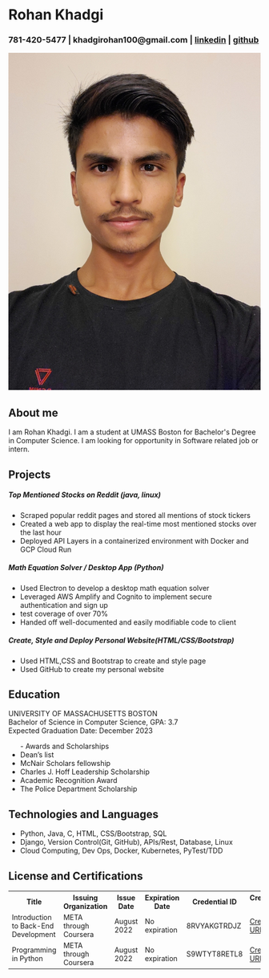<!DOCTYPE html>
<html lang="en">
    <head>
        <meta charset="utf-8">
        <meta name="viewport" content="width=device-width, initial-scale=1">
        <title>Rohan Khadgi</title>
        <link rel = "stylesheet" href="styles.css">
        <link rel = "stylesheet" href="https://cdn.jsdelivr.net/npm/bootstrap@5.2.0/dist/css/bootstrap.min.css">
    </head>
    <body class="body">
        <div class="container">
            <div class="row" id="info">
                <div class="col"><h1>Rohan Khadgi</h1></div>
                <div class="row">
                    <div class="col"><h3>781-420-5477 | khadgirohan100@gmail.com | <a href="https://www.linkedin.com/in/rohan-khadgi/"> linkedin</a> | <a href="https://github.com/rohankhadgi33">github</a> </h3></div>
                </div>
            </div>
            <div class="row">
                <div class="col"><img src = "photo.jpg" id = "photo"></div>
            </div>
            <div class="row">
                <div class="col"><h2>About me</h2><p>I am Rohan Khadgi. I am a student at UMASS Boston for Bachelor's Degree in Computer Science. I am looking for opportunity in Software related job or intern.</p></div>
            </div>
            <div class="row">
                <div class="col">
                    <h2>Projects</h2>
                    <h5>Top Mentioned Stocks on Reddit (java, linux)</h5>
                    <ul>
                        <li>Scraped popular reddit pages and stored all mentions of stock tickers</li>
                        <li>Created a web app to display the real-time most mentioned stocks over the last hour</li>
                        <li>Deployed API Layers in a containerized environment with Docker and GCP Cloud Run</li>
                    </ul>
                    <h5>Math Equation Solver / Desktop App (Python)</h5>
                    <ul>
                        <li>Used Electron to develop a desktop math equation solver</li>
                        <li>Leveraged AWS Amplify and Cognito to implement secure authentication and sign up</li>
                        <li>test coverage of over 70%</li>
                        <li>Handed off well-documented and easily modifiable code to client</li>
                    </ul>
                    <h5>Create, Style and Deploy Personal Website(HTML/CSS/Bootstrap)</h5>
                    <ul>
                        <li>Used HTML,CSS and Bootstrap to create and style page</li>
                        <li>Used GitHub to create my personal website</li>
                    </ul>
                </div>
            </div>
            <div class="row">
                <div class="col">
                    <h2>Education</h2>
                    <p>UNIVERSITY OF MASSACHUSETTS BOSTON<br>
                    Bachelor of Science in Computer Science, GPA: 3.7<br>
                    Expected Graduation Date: December 2023
                    </p>
                        <ul>- Awards and Scholarships
                            <li>Dean’s list</li>
                            <li>McNair Scholars fellowship</li>
                            <li>Charles J. Hoff Leadership Scholarship</li>
                            <li>Academic Recognition Award</li>
                            <li>The Police Department Scholarship</li>
                        </ul>
                </div>
            </div>
            <div class="row">
                <div class="col"><h2>Technologies and Languages</h2>
                    <ul>
                        <li>Python, Java, C, HTML, CSS/Bootstrap, SQL</li>
                        <li>Django, Version Control(Git, GitHub), APIs/Rest, Database, Linux </li>
                        <li>Cloud Computing, Dev Ops, Docker, Kubernetes, PyTest/TDD</li>
                    </ul>
                </div>
            </div>
            <div class="row">
                <div class="col"><h2>
                    License and Certifications
                    </h2>
                    <table>
                        <tr id="tr">
                            <th id="tr">Title</th>
                            <th id="tr">Issuing Organization</th>
                            <th id="tr">Issue Date</th>
                            <th id="tr">Expiration Date</th>
                            <th id="tr">Credential ID</th>
                            <th id="tr">Credential URL</th>
                        </tr>
                        <tr id="tr">
                            <td id="tr">Introduction to Back-End Development</td>
                            <td id="tr">META through Coursera</td>
                            <td id="tr">August 2022</td>
                            <td id="tr">No expiration</td>
                            <td id="tr">8RVYAKGTRDJZ</td>
                            <td id="tr"><a href="https://www.coursera.org/account/accomplishments/certificate/8RVYAKGTRDJZ">Credential URL</a></td>
                        </tr>
                        <tr>
                            <td id="tr">Programming in Python</td>
                            <td id="tr">META through Coursera</td>
                            <td id="tr">August 2022</td>
                            <td id="tr">No expiration</td>
                            <td id="tr">S9WTYT8RETL8</td>
                            <td id="tr"><a href="https://www.coursera.org/account/accomplishments/certificate/S9WTYT8RETL8">Credential URL</a></td>
                        </tr>
                    </div>
                </div>
            </div>            
    </body>
</html>
